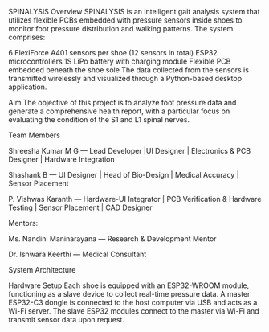 SPINALYSIS
Overview
SPINALYSIS is an intelligent gait analysis system that utilizes flexible PCBs embedded with pressure sensors inside shoes to monitor foot pressure distribution and walking patterns. The system comprises:

6 FlexiForce A401 sensors per shoe (12 sensors in total)
ESP32 microcontrollers
1S LiPo battery with charging module
Flexible PCB embedded beneath the shoe sole
The data collected from the sensors is transmitted wirelessly and visualized through a Python-based desktop application.

Aim
The objective of this project is to analyze foot pressure data and generate a comprehensive health report, with a particular focus on evaluating the condition of the S1 and L1 spinal nerves.

Team Members

Shreesha Kumar M G — Lead Developer |UI Designer | Electronics & PCB Designer | Hardware Integration

Shashank B — UI Designer | Head of Bio-Design | Medical Accuracy | Sensor Placement 

P. Vishwas Karanth — Hardware-UI Integrator | PCB Verification & Hardware Testing | Sensor Placement | CAD Designer

Mentors:

Ms. Nandini Maninarayana — Research & Development Mentor

Dr. Ishwara Keerthi — Medical Consultant

System Architecture

Hardware Setup
Each shoe is equipped with an ESP32-WROOM module, functioning as a slave device to collect real-time pressure data.
A master ESP32-C3 dongle is connected to the host computer via USB and acts as a Wi-Fi server.
The slave ESP32 modules connect to the master via Wi-Fi and transmit sensor data upon request.

